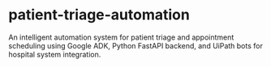 # patient-triage-automation
An intelligent automation system for patient triage and appointment scheduling using Google ADK, Python FastAPI backend, and UiPath bots for hospital system integration.
